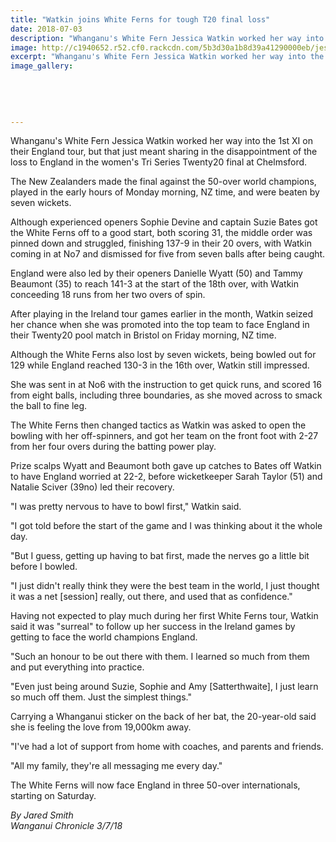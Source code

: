 ```yaml
---
title: "Watkin joins White Ferns for tough T20 final loss"
date: 2018-07-03
description: "Whanganu's White Fern Jessica Watkin worked her way into the 1st XI on their England tour..."
image: http://c1940652.r52.cf0.rackcdn.com/5b3d30a1b8d39a41290000eb/jessica-watkins-face-only-chron-3-july.gif
excerpt: "Whanganu's White Fern Jessica Watkin worked her way into the 1st XI on their England tour.."
image_gallery:
    
    
    
    
    
---
```


<p>Whanganu's White Fern Jessica Watkin worked her way into the 1st XI on their England tour, but that just meant sharing in the disappointment of the loss to England in the women's Tri Series Twenty20 final at Chelmsford.</p>
<p class="element element-paragraph">The New Zealanders made the final against the 50-over world champions, played in the early hours of Monday morning, NZ time, and were beaten by seven wickets.</p>
<p class="element element-paragraph">Although experienced openers Sophie Devine and captain Suzie Bates got the White Ferns off to a good start, both scoring 31, the middle order was pinned down and struggled, finishing 137-9 in their 20 overs, with Watkin coming in at No7 and dismissed for five from seven balls after being caught.</p>
<p class="element element-paragraph">England were also led by their openers Danielle Wyatt (50) and Tammy Beaumont (35) to reach 141-3 at the start of the 18th over, with Watkin conceeding 18 runs from her two overs of spin.</p>
<p class="element element-paragraph">After playing in the Ireland tour games earlier in the month, Watkin seized her chance when she was promoted into the top team to face England in their Twenty20 pool match in Bristol on Friday morning, NZ time.</p>
<p class="element element-paragraph">Although the White Ferns also lost by seven wickets, being bowled out for 129 while England reached 130-3 in the 16th over, Watkin still impressed.</p>
<p class="element element-paragraph">She was sent in at No6 with the instruction to get quick runs, and scored 16 from eight balls, including three boundaries, as she moved across to smack the ball to fine leg.</p>
<p class="element element-paragraph">The White Ferns then changed tactics as Watkin was asked to open the bowling with her off-spinners, and got her team on the front foot with 2-27 from her four overs during the batting power play.</p>
<p class="element element-paragraph">Prize scalps Wyatt and Beaumont both gave up catches to Bates off Watkin to have England worried at 22-2, before wicketkeeper Sarah Taylor (51) and Natalie Sciver (39no) led their recovery.</p>
<p class="element element-paragraph">"I was pretty nervous to have to bowl first," Watkin said.</p>
<p class="element element-paragraph">"I got told before the start of the game and I was thinking about it the whole day.</p>
<p class="element element-paragraph">"But I guess, getting up having to bat first, made the nerves go a little bit before I bowled.</p>
<p class="element element-paragraph">"I just didn't really think they were the best team in the world, I just thought it was a net [session] really, out there, and used that as confidence."</p>
<p class="element element-paragraph">Having not expected to play much during her first White Ferns tour, Watkin said it was "surreal" to follow up her success in the Ireland games by getting to face the world champions England.</p>
<p class="element element-paragraph">"Such an honour to be out there with them. I learned so much from them and put everything into practice.</p>
<p class="element element-paragraph">"Even just being around Suzie, Sophie and Amy [Satterthwaite], I just learn so much off them. Just the simplest things."</p>
<p class="element element-paragraph">Carrying a Whanganui sticker on the back of her bat, the 20-year-old said she is feeling the love from 19,000km away.</p>
<p class="element element-paragraph">"I've had a lot of support from home with coaches, and parents and friends.</p>
<p class="element element-paragraph">"All my family, they're all messaging me every day."</p>
<p class="element element-paragraph">The White Ferns will now face England in three 50-over internationals, starting on Saturday.</p>
<p class="element element-paragraph"><em>By Jared Smith</em><br /><em>Wanganui Chronicle 3/7/18</em></p>

